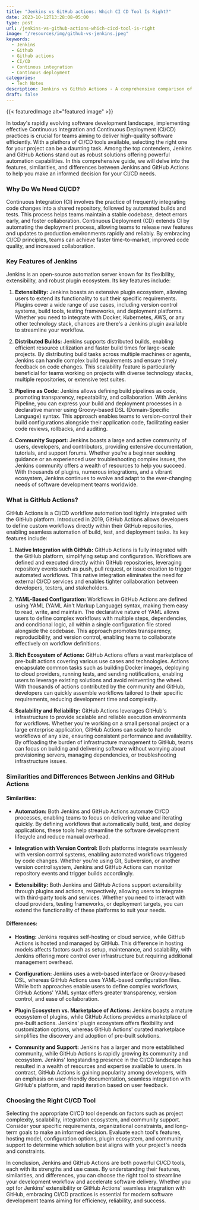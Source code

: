 ```yaml
---
title: "Jenkins vs GitHub actions: Which CI CD Tool Is Right?"
date: 2023-10-12T13:28:08-05:00
type: post
url: /jenkins-vs-github-actions-which-cicd-tool-is-right
image: "/resources/img/github-vs-jenkins.jpeg"
keywords:
  - Jenkins
  - Github
  - Github actions
  - CI/CD
  - Continous integration
  - Continous deployment
categories:
  - Tech Notes
description: Jenkins vs GitHub Actions - A comprehensive comparison of two leading CI / CD tools. Learn about key features, similarities, and differences to choose the right solution for your project's automation needs.
draft: false
---
```


{{< featuredImage alt="featured image" >}}

In today's rapidly evolving software development landscape, implementing effective Continuous Integration and Continuous Deployment (CI/CD) practices is crucial for teams aiming to deliver high-quality software efficiently. With a plethora of CI/CD tools available, selecting the right one for your project can be a daunting task. Among the top contenders, Jenkins and GitHub Actions stand out as robust solutions offering powerful automation capabilities. In this comprehensive guide, we will delve into the features, similarities, and differences between Jenkins and GitHub Actions to help you make an informed decision for your CI/CD needs.

### Why Do We Need CI/CD?

Continuous Integration (CI) involves the practice of frequently integrating code changes into a shared repository, followed by automated builds and tests. This process helps teams maintain a stable codebase, detect errors early, and foster collaboration. Continuous Deployment (CD) extends CI by automating the deployment process, allowing teams to release new features and updates to production environments rapidly and reliably. By embracing CI/CD principles, teams can achieve faster time-to-market, improved code quality, and increased collaboration.

### Key Features of Jenkins

Jenkins is an open-source automation server known for its flexibility, extensibility, and robust plugin ecosystem. Its key features include:

1. **Extensibility:** Jenkins boasts an extensive plugin ecosystem, allowing users to extend its functionality to suit their specific requirements. Plugins cover a wide range of use cases, including version control systems, build tools, testing frameworks, and deployment platforms. Whether you need to integrate with Docker, Kubernetes, AWS, or any other technology stack, chances are there's a Jenkins plugin available to streamline your workflow.

2. **Distributed Builds:** Jenkins supports distributed builds, enabling efficient resource utilization and faster build times for large-scale projects. By distributing build tasks across multiple machines or agents, Jenkins can handle complex build requirements and ensure timely feedback on code changes. This scalability feature is particularly beneficial for teams working on projects with diverse technology stacks, multiple repositories, or extensive test suites.

3. **Pipeline as Code:** Jenkins allows defining build pipelines as code, promoting transparency, repeatability, and collaboration. With Jenkins Pipeline, you can express your build and deployment processes in a declarative manner using Groovy-based DSL (Domain-Specific Language) syntax. This approach enables teams to version-control their build configurations alongside their application code, facilitating easier code reviews, rollbacks, and auditing.

4. **Community Support:** Jenkins boasts a large and active community of users, developers, and contributors, providing extensive documentation, tutorials, and support forums. Whether you're a beginner seeking guidance or an experienced user troubleshooting complex issues, the Jenkins community offers a wealth of resources to help you succeed. With thousands of plugins, numerous integrations, and a vibrant ecosystem, Jenkins continues to evolve and adapt to the ever-changing needs of software development teams worldwide.

### What is GitHub Actions?

GitHub Actions is a CI/CD workflow automation tool tightly integrated with the GitHub platform. Introduced in 2019, GitHub Actions allows developers to define custom workflows directly within their GitHub repositories, enabling seamless automation of build, test, and deployment tasks. Its key features include:

1. **Native Integration with GitHub:** GitHub Actions is fully integrated with the GitHub platform, simplifying setup and configuration. Workflows are defined and executed directly within GitHub repositories, leveraging repository events such as push, pull request, or issue creation to trigger automated workflows. This native integration eliminates the need for external CI/CD services and enables tighter collaboration between developers, testers, and stakeholders.

2. **YAML-Based Configuration:** Workflows in GitHub Actions are defined using YAML (YAML Ain't Markup Language) syntax, making them easy to read, write, and maintain. The declarative nature of YAML allows users to define complex workflows with multiple steps, dependencies, and conditional logic, all within a single configuration file stored alongside the codebase. This approach promotes transparency, reproducibility, and version control, enabling teams to collaborate effectively on workflow definitions.

3. **Rich Ecosystem of Actions:** GitHub Actions offers a vast marketplace of pre-built actions covering various use cases and technologies. Actions encapsulate common tasks such as building Docker images, deploying to cloud providers, running tests, and sending notifications, enabling users to leverage existing solutions and avoid reinventing the wheel. With thousands of actions contributed by the community and GitHub, developers can quickly assemble workflows tailored to their specific requirements, reducing development time and complexity.

4. **Scalability and Reliability:** GitHub Actions leverages GitHub's infrastructure to provide scalable and reliable execution environments for workflows. Whether you're working on a small personal project or a large enterprise application, GitHub Actions can scale to handle workflows of any size, ensuring consistent performance and availability. By offloading the burden of infrastructure management to GitHub, teams can focus on building and delivering software without worrying about provisioning servers, managing dependencies, or troubleshooting infrastructure issues.

### Similarities and Differences Between Jenkins and GitHub Actions

#### Similarities:

- **Automation:** Both Jenkins and GitHub Actions automate CI/CD processes, enabling teams to focus on delivering value and iterating quickly. By defining workflows that automatically build, test, and deploy applications, these tools help streamline the software development lifecycle and reduce manual overhead.

- **Integration with Version Control:** Both platforms integrate seamlessly with version control systems, enabling automated workflows triggered by code changes. Whether you're using Git, Subversion, or another version control system, Jenkins and GitHub Actions can monitor repository events and trigger builds accordingly.

- **Extensibility:** Both Jenkins and GitHub Actions support extensibility through plugins and actions, respectively, allowing users to integrate with third-party tools and services. Whether you need to interact with cloud providers, testing frameworks, or deployment targets, you can extend the functionality of these platforms to suit your needs.

#### Differences:

- **Hosting:** Jenkins requires self-hosting or cloud service, while GitHub Actions is hosted and managed by GitHub. This difference in hosting models affects factors such as setup, maintenance, and scalability, with Jenkins offering more control over infrastructure but requiring additional management overhead.

- **Configuration:** Jenkins uses a web-based interface or Groovy-based DSL, whereas GitHub Actions uses YAML-based configuration files. While both approaches enable users to define complex workflows, GitHub Actions' YAML syntax offers greater transparency, version control, and ease of collaboration.

- **Plugin Ecosystem vs. Marketplace of Actions:** Jenkins boasts a mature ecosystem of plugins, while GitHub Actions provides a marketplace of pre-built actions. Jenkins' plugin ecosystem offers flexibility and customization options, whereas GitHub Actions' curated marketplace simplifies the discovery and adoption of pre-built solutions.

- **Community and Support:** Jenkins has a larger and more established community, while GitHub Actions is rapidly growing its community and ecosystem. Jenkins' longstanding presence in the CI/CD landscape has resulted in a wealth of resources and expertise available to users. In contrast, GitHub Actions is gaining popularity among developers, with an emphasis on user-friendly documentation, seamless integration with GitHub's platform, and rapid iteration based on user feedback.

### Choosing the Right CI/CD Tool

Selecting the appropriate CI/CD tool depends on factors such as project complexity, scalability, integration ecosystem, and community support. Consider your specific requirements, organizational constraints, and long-term goals to make an informed decision. Evaluate each tool's features, hosting model, configuration options, plugin ecosystem, and community support to determine which solution best aligns with your project's needs and constraints.

In conclusion, Jenkins and GitHub Actions are both powerful CI/CD tools, each with its strengths and use cases. By understanding their features, similarities, and differences, you can choose the right tool to streamline your development workflow and accelerate software delivery. Whether you opt for Jenkins' extensibility or GitHub Actions' seamless integration with GitHub, embracing CI/CD practices is essential for modern software development teams aiming for efficiency, reliability, and success.
